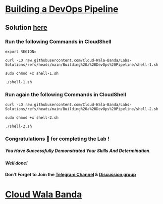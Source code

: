 # [Building a DevOps Pipeline](https://www.cloudskillsboost.google/paths/20/course_templates/41/labs/489843)

## Solution [here](https://youtu.be/t8zpapD6AmE)

### Run the following Commands in CloudShell

```
export REGION=
```
```
curl -LO raw.githubusercontent.com/Cloud-Wala-Banda/Labs-Solutions/refs/heads/main/Building%20a%20DevOps%20Pipeline/shell-1.sh

sudo chmod +x shell-1.sh

./shell-1.sh
```

### Run again the following Commands in CloudShell

```
curl -LO raw.githubusercontent.com/Cloud-Wala-Banda/Labs-Solutions/refs/heads/main/Building%20a%20DevOps%20Pipeline/shell-2.sh

sudo chmod +x shell-2.sh

./shell-2.sh
```

### Congratulations 🎉 for completing the Lab !

##### *You Have Successfully Demonstrated Your Skills And Determination.*

#### *Well done!*

#### Don't Forget to Join the [Telegram Channel](https://t.me/cloudwalabanda) & [Discussion group](https://t.me/cloudwalabandachats)

# [Cloud Wala Banda](https://www.youtube.com/@cloudwalabanda)
